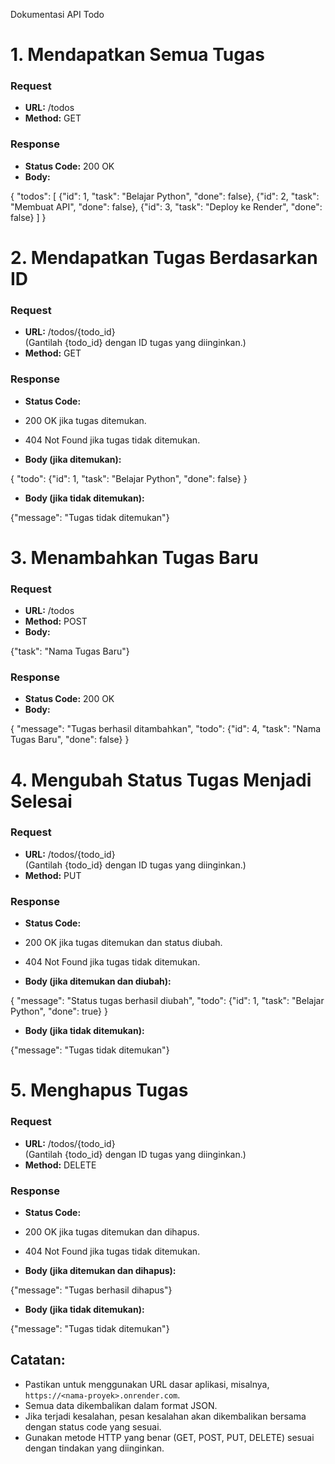  Dokumentasi API Todo

1\. Mendapatkan Semua Tugas
===========================

### Request

*   **URL:** /todos
*   **Method:** GET

### Response

*   **Status Code:** 200 OK
*   **Body:**

{
  "todos": \[
    {"id": 1, "task": "Belajar Python", "done": false},
    {"id": 2, "task": "Membuat API", "done": false},
    {"id": 3, "task": "Deploy ke Render", "done": false}
  \]
}

2\. Mendapatkan Tugas Berdasarkan ID
====================================

### Request

*   **URL:** /todos/{todo\_id}  
    (Gantilah {todo\_id} dengan ID tugas yang diinginkan.)
*   **Method:** GET

### Response

*   **Status Code:**

*   200 OK jika tugas ditemukan.
*   404 Not Found jika tugas tidak ditemukan.

*   **Body (jika ditemukan):**

{
  "todo": {"id": 1, "task": "Belajar Python", "done": false}
}

*   **Body (jika tidak ditemukan):**

{"message": "Tugas tidak ditemukan"}

3\. Menambahkan Tugas Baru
==========================

### Request

*   **URL:** /todos
*   **Method:** POST
*   **Body:**

{"task": "Nama Tugas Baru"}

### Response

*   **Status Code:** 200 OK
*   **Body:**

{
  "message": "Tugas berhasil ditambahkan",
  "todo": {"id": 4, "task": "Nama Tugas Baru", "done": false}
}

4\. Mengubah Status Tugas Menjadi Selesai
=========================================

### Request

*   **URL:** /todos/{todo\_id}  
    (Gantilah {todo\_id} dengan ID tugas yang diinginkan.)
*   **Method:** PUT

### Response

*   **Status Code:**

*   200 OK jika tugas ditemukan dan status diubah.
*   404 Not Found jika tugas tidak ditemukan.

*   **Body (jika ditemukan dan diubah):**

{
  "message": "Status tugas berhasil diubah",
  "todo": {"id": 1, "task": "Belajar Python", "done": true}
}

*   **Body (jika tidak ditemukan):**

{"message": "Tugas tidak ditemukan"}

5\. Menghapus Tugas
===================

### Request

*   **URL:** /todos/{todo\_id}  
    (Gantilah {todo\_id} dengan ID tugas yang diinginkan.)
*   **Method:** DELETE

### Response

*   **Status Code:**

*   200 OK jika tugas ditemukan dan dihapus.
*   404 Not Found jika tugas tidak ditemukan.

*   **Body (jika ditemukan dan dihapus):**

{"message": "Tugas berhasil dihapus"}

*   **Body (jika tidak ditemukan):**

{"message": "Tugas tidak ditemukan"}

Catatan:
--------

*   Pastikan untuk menggunakan URL dasar aplikasi, misalnya, `https://<nama-proyek>.onrender.com`.
*   Semua data dikembalikan dalam format JSON.
*   Jika terjadi kesalahan, pesan kesalahan akan dikembalikan bersama dengan status code yang sesuai.
*   Gunakan metode HTTP yang benar (GET, POST, PUT, DELETE) sesuai dengan tindakan yang diinginkan.